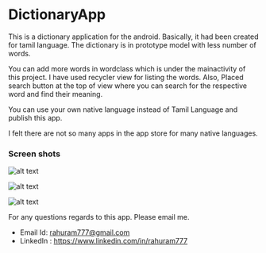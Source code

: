 # DictionaryApp
This is a dictionary application for the android. Basically, it had been created for tamil language. The dictionary is in prototype model with less number of words.

You can add more words in wordclass which is under the mainactivity of this project. 
I have used recycler view for listing the words. Also, Placed search button at the top of view where you can search for the respective word and find their meaning.

You can use your own native language instead of Tamil Language and publish this app. 

I felt there are not so many apps in the app store for many native languages.
### Screen shots

![alt text](https://github.com/rahuram777/DictionaryApp/blob/master/app/screenshots/DictionaryApp1.png)

![alt text](https://github.com/rahuram777/DictionaryApp/blob/master/app/screenshots/DictionaryApp4.png)

![alt text](https://github.com/rahuram777/DictionaryApp/blob/master/app/screenshots/DictionaryApp5.png)

For any questions regards to this app. Please email me.
  - Email Id: rahuram777@gmail.com 
  - LinkedIn : https://www.linkedin.com/in/rahuram777
